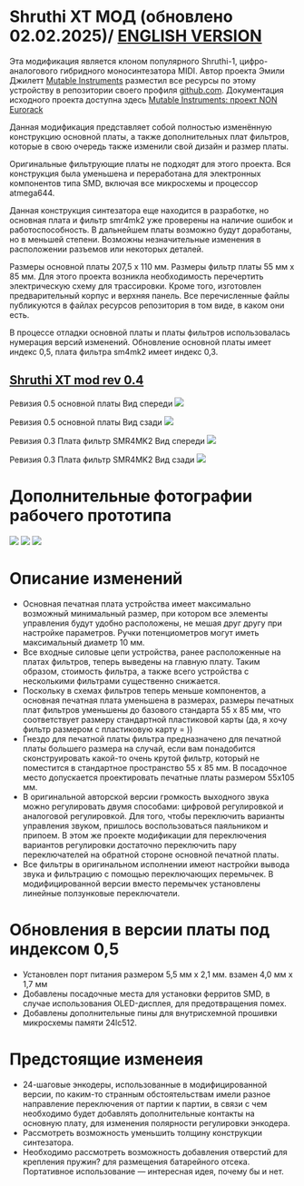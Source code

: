 # Shruthi XT МОД (обновлено 02.02.2025)/  [ENGLISH VERSION](https://github.com/ibizafm0/shruthi_xt_mod/blob/main/README.md)

Эта модификация является клоном популярного Shruthi-1, цифро-аналогового гибридного моносинтезатора MIDI. Автор проекта Эмили Джилетт [Mutable Instruments](https://pichenettes.github.io/mutable-instruments-documentation/) разместил все ресурсы по этому устройству в репозитории своего профиля [github.com](https://github.com/pichenettes). Документация исходного проекта доступна здесь [Mutable Instruments: проект NON Eurorack](https://pichenettes.github.io/mutable-instruments-diy-archive/)

Данная модификация представляет собой полностью изменённую конструкцию основной платы, а также дополнительных плат фильтров, которые в свою очередь также изменили свой дизайн и размер платы.

Оригинальные фильтрующие платы не подходят для этого проекта. Вся конструкция была уменьшена и переработана для электронных компонентов типа SMD, включая все микросхемы и процессор atmega644.

Данная конструкция синтезатора еще находится в разработке, но основная плата и фильтр smr4mk2 уже проверены на наличие ошибок и работоспособность. В дальнейшем платы возможно будут доработаны, но в меньшей степени. Возможны незначительные изменения в расположении разъемов или некоторых деталей.

Размеры основной платы 207,5 x 110 мм. Размеры фильтр платы 55 мм х 85 мм.
Для этого проекта возникла необходимость перечертить электрическую схему для трассировки. Кроме того, изготовлен предварительный корпус и верхняя панель.
Все перечисленные файлы публикуются в файлах ресурсов репозитория в том виде, в каком они есть.

В процессе отладки основной платы и платы фильтров использовалась нумерация версий изменений. Обновление основной платы имеет индекс 0,5, плата фильтра sm4mk2 имеет индекс 0,3.

## [Shruthi XT mod rev 0.4](https://github.com/ibizafm0/shruthi_xt_mod)  
Ревизия 0.5 основной платы
Вид спереди
[![](https://github.com/ibizafm0/shruthi_xt_mod/blob/main/shruthixtmod/mb_shrt_xt_rev0_4_img001.jpg)](https://github.com/ibizafm0/shruthi_xt_mod/blob/main/shruthixtmod/mb_shrt_xt_rev0_4_img001.jpg)

Ревизия 0.5 основной платы
Вид сзади
[![](https://github.com/ibizafm0/shruthi_xt_mod/blob/main/shruthixtmod/mb_shrt_xt_rev0_4_img003.jpg)](https://github.com/ibizafm0/shruthi_xt_mod/blob/main/shruthixtmod/mb_shrt_xt_rev0_4_img003.jpg)

Ревизия 0.3 Плата фильтр SMR4MK2
Вид спереди 
[![](https://github.com/ibizafm0/shruthi_xt_mod/blob/main/shruthixtmod/flt_shrt_xt_rev0_2_img001.jpg)](https://github.com/ibizafm0/shruthi_xt_mod/blob/main/shruthixtmod/flt_shrt_xt_rev0_2_img001.jpg)

Ревизия 0.3 Плата фильтр SMR4MK2
Вид сзади
[![](https://github.com/ibizafm0/shruthi_xt_mod/blob/main/shruthixtmod/flt_shrt_xt_rev0_2_img002.jpg)](https://github.com/ibizafm0/shruthi_xt_mod/blob/main/shruthixtmod/flt_shrt_xt_rev0_2_img002.jpg)

Дополнительные фотографии рабочего прототипа
========

[![](https://github.com/ibizafm0/shruthi_xt_mod/blob/main/shruthixtmod/photo_m001.jpg)](https://github.com/ibizafm0/shruthi_xt_mod/blob/main/shruthixtmod/photo_m001.jpg)
[![](https://github.com/ibizafm0/shruthi_xt_mod/blob/main/shruthixtmod/photo_m002.jpg)](https://github.com/ibizafm0/shruthi_xt_mod/blob/main/shruthixtmod/photo_m002.jpg)
[![](https://github.com/ibizafm0/shruthi_xt_mod/blob/main/shruthixtmod/photo_m003.jpg)](https://github.com/ibizafm0/shruthi_xt_mod/blob/main/shruthixtmod/photo_m003.jpg)


Описание изменений
========

- Основная печатная плата устройства имеет максимально возможный минимальный размер, при котором все элементы управления будут удобно расположены, не мешая друг другу при настройке параметров. Ручки потенциометров могут иметь максимальный диаметр 10 мм.
- Все входные силовые цепи устройства, ранее расположенные на платах фильтров, теперь выведены на главную плату. Таким образом, стоимость фильтра, а также всего устройства с несколькими фильтрами существенно снижается.
- Поскольку в схемах фильтров теперь меньше компонентов, а основная печатная плата уменьшена в размерах, размеры печатных плат фильтров уменьшены до базового стандарта 55 x 85 мм, что соответствует размеру стандартной пластиковой карты (да, я хочу фильтр размером с пластиковую карту = ))
- Гнездо для печатной платы фильтра предназначено для печатной платы большего размера на случай, если вам понадобится сконструировать какой-то очень крутой фильтр, который не поместится в стандартное пространство 55 x 85 мм. В посадочное место допускается проектировать печатные платы размером 55х105 мм.
- В оригинальной авторской версии громкость выходного звука можно регулировать двумя способами: цифровой регулировкой и аналоговой регулировкой. Для того, чтобы переключить варианты управления звуком, пришлось воспользоваться паяльником и припоем. В этом же проекте модификации для переключения вариантов регулировки достаточно переключить пару переключателей на обратной стороне основной печатной платы.
- Все фильтры в оригинальном исполнении имеют настройки вывода звука и фильтрацию с помощью переключающих перемычек. В модифицированной версии вместо перемычек установлены линейные ползунковые переключатели.

Обновления в версии платы под индексом 0,5
========

- Установлен порт питания размером 5,5 мм х 2,1 мм. взамен 4,0 мм x 1,7 мм
- Добавлены посадочные места для установки ферритов SMD, в случае использования OLED-дисплея, для предотвращения помех.
- Добавлены дополнительные пины для внутрисхемной прошивки микросхемы памяти 24lc512.

Предстоящие изменеия
========

- 24-шаговые энкодеры, использованные в модифицированной версии, по каким-то странным обстоятельствам имели разное направление переключения от партии к партии, в связи с чем необходимо будет добавлять дополнительные контакты на основную плату, для изменения полярности регулировки энкодера.
- Рассмотреть возможность уменьшить толщину конструкции синтезатора.
- Необходимо рассмотреть возможность добавления отверстий для крепления пружин? для размещения батарейного отсека. Портативное использование — интересная идея, почему бы и нет.

